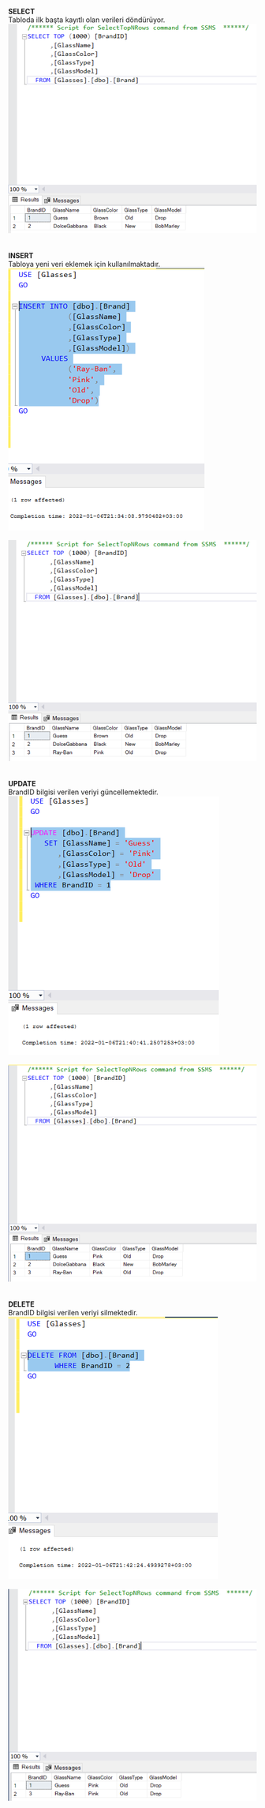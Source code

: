 **SELECT**<br/>
Tabloda ilk başta kayıtlı olan verileri döndürüyor.
<br/>
![text](https://github.com/AKBANK-Patika-FullStack-Bootcamp/DenizKoparan_Homeworks/blob/main/Week3/Select1.PNG)
<br/><br/><br/>
**INSERT**<br/>
Tabloya yeni veri eklemek için kullanılmaktadır.
<br/>
![text](https://github.com/AKBANK-Patika-FullStack-Bootcamp/DenizKoparan_Homeworks/blob/main/Week3/Insert.PNG)
<br/><br/>
![text](https://github.com/AKBANK-Patika-FullStack-Bootcamp/DenizKoparan_Homeworks/blob/main/Week3/Select2.PNG)
<br/><br/><br/>
**UPDATE**<br/>
BrandID bilgisi verilen veriyi güncellemektedir.
<br/>
![text](https://github.com/AKBANK-Patika-FullStack-Bootcamp/DenizKoparan_Homeworks/blob/main/Week3/Update.PNG)
<br/><br/>
![text](https://github.com/AKBANK-Patika-FullStack-Bootcamp/DenizKoparan_Homeworks/blob/main/Week3/Select3.PNG)
<br/><br/><br/>
**DELETE**<br/>
BrandID bilgisi verilen veriyi silmektedir.
<br/>
![text](https://github.com/AKBANK-Patika-FullStack-Bootcamp/DenizKoparan_Homeworks/blob/main/Week3/Delete.PNG)
<br/><br/>
![text](https://github.com/AKBANK-Patika-FullStack-Bootcamp/DenizKoparan_Homeworks/blob/main/Week3/Select4.PNG)
